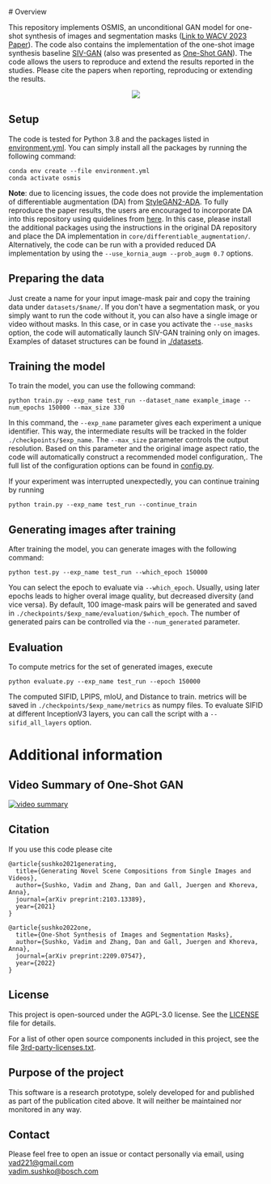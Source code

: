 
﻿# Overview

This repository implements OSMIS, an unconditional GAN model for one-shot synthesis of images and segmentation masks ([Link to WACV 2023 Paper](https://arxiv.org/abs/2209.07547)). The code also contains the implementation of the one-shot image synthesis baseline [SIV-GAN](https://arxiv.org/abs/2103.13389) (also was presented as [One-Shot GAN](https://openaccess.thecvf.com/content/CVPR2021W/LLID/html/Sushko_One-Shot_GAN_Learning_To_Generate_Samples_From_Single_Images_and_CVPRW_2021_paper.html)). The code allows the users to
reproduce and extend the results reported in the studies. Please cite the papers when reporting, reproducing or extending the results.


<p align="center">
<img src="readme/teaser_osmis.jpg" >
</p>


## Setup

The code is tested for Python 3.8 and the packages listed in [environment.yml](environment.yml).
You can simply install all the packages by running the following command:

```
conda env create --file environment.yml
conda activate osmis
```

**Note**: due to licencing issues, the code does not provide the implementation of differentiable augmentation (DA) from [StyleGAN2-ADA](https://github.com/NVlabs/stylegan2-ada-pytorch). To fully reproduce the paper results, the users are encouraged to incorporate DA into this repository using quidelines from [here](https://github.com/boschresearch/one-shot-synthesis/issues/1#issuecomment-1140862976). In this case, please install the additional packages using the instructions in the original DA repository and place the DA implementation in ```core/differentiable_augmentation/```. Alternatively, the code can be run with a provided reduced DA implementation by using the ```--use_kornia_augm --prob_augm 0.7``` options. 


## Preparing the data

Just create a name for your input image-mask pair and copy the training data under  ```datasets/$name/```. If you don't have a segmentation mask, or you simply want to run the code without it, you can also have a single image or video without masks. In this case, or in case you activate the ```--use_masks``` option, the code will automatically launch SIV-GAN training only on images. Examples of dataset structures can be found in [./datasets](datasets).


## Training the model

To train the model, you can use the following command:

```
python train.py --exp_name test_run --dataset_name example_image --num_epochs 150000 --max_size 330
```

In this command, the ```--exp_name``` parameter gives each experiment a unique identifier. This way, the intermediate results will be tracked in the folder ```./checkpoints/$exp_name```.  The ```--max_size``` parameter controls the output resolution. Based on this parameter and the original image aspect ratio, the code will automatically construct a recommended model configuration,. The full list of the configuration options can be found in [config.py](config.py).

If your experiment was interrupted unexpectedly, you can continue training by running

```
python train.py --exp_name test_run --continue_train
```

## Generating images after training

After training the model, you can generate images with the following command:

```
python test.py --exp_name test_run --which_epoch 150000 
```

You can select the epoch to evaluate via ```--which_epoch```. Usually, using later epochs leads to higher overal image quality, but decreased diversity (and vice versa).
By default, 100 image-mask pairs will be generated and saved in ```./checkpoints/$exp_name/evaluation/$which_epoch```. The number of generated pairs can be controlled via the ```--num_generated``` parameter.

## Evaluation

To compute metrics for the set of generated images, execute

```
python evaluate.py --exp_name test_run --epoch 150000 
```

The computed SIFID, LPIPS, mIoU, and Distance to train. metrics will be saved in ```./checkpoints/$exp_name/metrics``` as numpy files. To evaluate SIFID at different InceptionV3 layers, you can call the script with a ```--sifid_all_layers``` option. 



# Additional information


## Video Summary of One-Shot GAN
[![video summary](readme/youtube.png)](https://www.youtube.com/watch?v=nsuC2sQvGfk)

## Citation
If you use this code please cite

```
@article{sushko2021generating,
  title={Generating Novel Scene Compositions from Single Images and Videos},
  author={Sushko, Vadim and Zhang, Dan and Gall, Juergen and Khoreva, Anna},
  journal={arXiv preprint:2103.13389},
  year={2021}
}
```
```
@article{sushko2022one,
  title={One-Shot Synthesis of Images and Segmentation Masks},
  author={Sushko, Vadim and Zhang, Dan and Gall, Juergen and Khoreva, Anna},
  journal={arXiv preprint:2209.07547},
  year={2022}
}
```

## License

This project is open-sourced under the AGPL-3.0 license. See the
[LICENSE](LICENSE) file for details.

For a list of other open source components included in this project, see the
file [3rd-party-licenses.txt](3rd-party-licenses.txt).

## Purpose of the project

This software is a research prototype, solely developed for and published as
part of the publication cited above. It will neither be
maintained nor monitored in any way.

## Contact
Please feel free to open an issue or contact personally via email, using   
vad221@gmail.com  
vadim.sushko@bosch.com  

